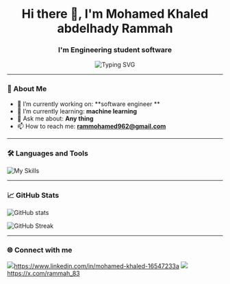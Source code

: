 <!-- README.md -->

<h1 align="center">Hi there 👋, I'm Mohamed Khaled abdelhady Rammah</h1>
<h3 align="center">I'm Engineering student software</h3>

<p align="center">
  <img src="https://readme-typing-svg.herokuapp.com?font=Fira+Code&duration=3000&pause=1000&color=00F700&center=true&vCenter=true&width=435&lines=Welcome+to+my+GitHub+profile!;I+love+coding+and+learning+new+tech!;Let%27s+build+something+awesome+🚀" alt="Typing SVG" />
</p>

---

### 🔧 About Me

- 🔭 I’m currently working on: **software engineer **
- 🌱 I’m currently learning: **machine learning**
- 💬 Ask me about: **Any thing**
- 📫 How to reach me: **rammohamed962@gmail.com**
---

### 🛠️ Languages and Tools

<p align="left">
  <img src="https://skillicons.dev/icons?i=html,css,js,react,nodejs,python,tailwind,git,github,vscode" alt="My Skills" />
</p>

---

### 📈 GitHub Stats

<p align="left">
  <img src="https://github-readme-stats.vercel.app/api?username=your-username&show_icons=true&theme=radical" alt="GitHub stats" />
</p>

<p align="left">
  <img src="https://github-readme-streak-stats.herokuapp.com/?user=your-username&theme=radical" alt="GitHub Streak" />
</p>

---

### 🌐 Connect with me

<p align="left">
  <a href="https://linkedin.com/in/your-linkedin" target="_blank"><img src="https://img.shields.io/badge/LinkedIn-blue?style=flat-square&logo=linkedin" />https://www.linkedin.com/in/mohamed-khaled-16547233a</a>
  <a href="https://twitter.com/your-twitter" target="_blank"><img src="https://img.shields.io/badge/Twitter-blue?style=flat-square&logo=twitter" />https://x.com/rammah_83</a>
</p>
